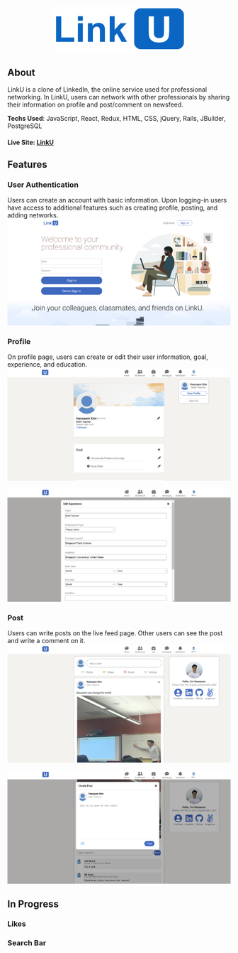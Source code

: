 # <p align="center"><img src="https://github.com/hansaem-kim/LinkU/blob/main/app/assets/images/linku_logo.png" width="300" height="100" /></p>

## About
LinkU is a clone of LinkedIn, the online service used for professional networking. In LinkU, users can network with other professionals by sharing their information on profile and post/comment on newsfeed.

**Techs Used**: JavaScript, React, Redux, HTML, CSS, jQuery, Rails, JBuilder, PostgreSQL

#### Live Site: [LinkU](https://link-u.herokuapp.com/#/)

## Features
### User Authentication
Users can create an account with basic information. Upon logging-in users have access to additional features such as creating profile, posting, and adding networks.
![session](app/assets/images/session-feature1.png)

### Profile
On profile page, users can create or edit their user information, goal, experience, and education.
![profile1](app/assets/images/profile-feature1.png)

![profile2](app/assets/images/profile-feature2.png)

### Post
Users can write posts on the live feed page. Other users can see the post and write a comment on it.
![post1](app/assets/images/post-feature1.png)

![post2](app/assets/images/post-feature2.png)

## In Progress
### Likes

### Search Bar
